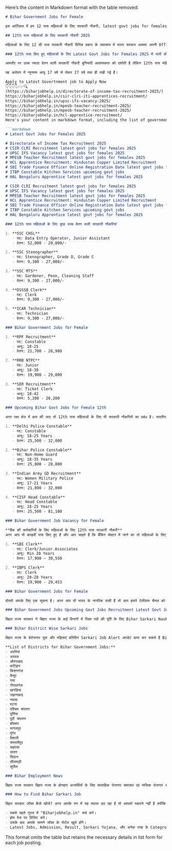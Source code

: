 Here’s the content in Markdown format with the table removed:

```markdown
# Bihar Government Jobs for Female

इस आर्टिकल में हम 12 पास महिलाओं के लिए सरकारी नौकरी, latest govt jobs for females 2025 के साथ वेतन पर कुछ चर्चा करेंगे। क्या आपने भी 12 बोर्ड की परीक्षा उत्तीर्ण की है और सरकारी नौकरी की तलाश कर रहे हैं तो यह लेख आपके लिए ही है। इसमें हमने उन तमाम job vacancy in Bihar 12th के बारे में बता रखा है जो की आने वाली है या फिर आ चुकी है। इस आवेदन के लिए या तमाम आवेदन के लिए इंटरेस्ट है, वह इस आर्टिकल को जरुर पढ़े।

## 12th पास महिलाओं के लिए सरकारी नौकरी 2025

महिलाओं के लिए 12 सी पास सरकारी नौकरी विभिन्न प्रकार के व्यवसाय में भारत सरकार अक्सर अपनी Official Website पर रोजगार का अवसर प्रदान करती रहती है। क्या आप कक्षा 12th बोर्ड परीक्षा पास करने के बाद सरकारी नौकरी की तलाश कर रहे हैं? हम महिलाओं के लिए 12th पास सरकारी नौकरी के लिए आवश्यक परीक्षा सूचना, अधिकारी वेबसाइट, Important Dates के बारे में जानकारी इस आर्टिकल के माध्यम से आपको हम देने जा रहे हैं।

### 12th पास किए हुए महिलाओं के लिए Latest Govt Jobs for Females 2025 में जारी की गई नौकरी

आमतौर पर उच्च ज्यादा वेतन वाली सरकारी नौकरी बुनियादी आवश्यकता को दर्शाती है लेकिन 12th पास महिलाओं के लिए सरकारी नौकरी मान्यता प्राप्त संस्थान से बारवी कक्षा पूरा होने के बाद ही किसी भी सरिता में काम से कम 50% से 60% अंक वाली महिलाएं बालाजी बहुत से जब विवरण विशेषताएं योग्यता की मांग कर सकते हैं, जैसे कि बारवी कक्षा में जीव विज्ञान गणित जैसे तमाम चीजों का भी डिमांड कर सकते हैं।

यह आवेदन में न्यूनतम आयु 17 वर्ष से लेकर 27 वर्ष तक ही रखी गई है।

Apply to Latest Govertnment job to Apply Now
👇👇👇👇✅✅🔍
(https://biharjobhelp.in/directorate-of-income-tax-recruitment-2025/)
https://biharjobhelp.in/csir-clri-iti-apprentices-recruitment/
https://biharjobhelp.in/upsc-ifs-vacancy-2025/
https://biharjobhelp.in/mpesb-teacher-recruitment-2025/
https://biharjobhelp.in/mpesb-teacher-recruitment-2025/
https://biharjobhelp.in/hcl-apprentice-recruitment/
Here's your content in markdown format, including the list of government job opportunities for females in 2025:

```markdown
# Latest Govt Jobs for Females 2025

# Directorate of Income Tax Recruitment 2025
# CSIR CLRI Recruitment latest govt jobs for females 2025
# UPSC IFS Vacancy latest govt jobs for females 2025
# MPESB Teacher Recruitment latest govt jobs for females 2025
# HCL Apprentice Recruitment: Hindustan Copper Limited Recruitment
# SBI Trade Finance Officer Online Registration Date latest govt jobs for females 2025
# ITBP Constable Kitchen Services upcoming govt jobs
# HAL Bengaluru Apprentice latest govt jobs for females 2025

# CSIR CLRI Recruitment latest govt jobs for females 2025
# UPSC IFS Vacancy latest govt jobs for females 2025
# MPESB Teacher Recruitment latest govt jobs for females 2025
# HCL Apprentice Recruitment: Hindustan Copper Limited Recruitment
# SBI Trade Finance Officer Online Registration Date latest govt jobs for females 2025
# ITBP Constable Kitchen Services upcoming govt jobs
# HAL Bengaluru Apprentice latest govt jobs for females 2025

### 12th पास महिलाओं के लिए कुछ उच्च वेतन वाली सरकारी नौकरियां

1. **SSC CHSL**
   - पद: Data Entry Operator, Junior Assistant
   - वेतन: 52,000 - 20,000/-

2. **SSC Stenographer**
   - पद: Stenographer, Grade D, Grade C
   - वेतन: 9,300 - 27,000/-

3. **SSC MTS**
   - पद: Gardener, Peon, Cleaning Staff
   - वेतन: 9,300 - 27,000/-

4. **DSSSB Clerk**
   - पद: Clerk
   - वेतन: 9,300 - 27,000/-

5. **ICAR Technician**
   - पद: Technician
   - वेतन: 9,300 - 27,000/-

### Bihar Government Jobs for Female

1. **RPF Recruitment**
   - पद: Constable
   - आयु: 18-25
   - वेतन: 21,700 - 28,900

2. **RRB NTPC**
   - पद: Junior
   - आयु: 18-30
   - वेतन: 19,900 - 29,000

3. **SER Recruitment**
   - पद: Ticket Clerk
   - आयु: 18-42
   - वेतन: 5,200 - 20,200

### Upcoming Bihar Govt Jobs for Female 12th

अगर रक्षा क्षेत्र में बात की जाए तो 12th पास महिलाओं के लिए भी सरकारी नौकरियों का प्रबंध है। भारतीय सेना, भारतीय नौसेना, भारतीय वायुसेना सभी में रक्षा क्षेत्र की नौकरियां हैं। वेतनमान सातवें वेतन आयोग के अनुसार फ्लाइंग ऑफिसर, महिला सहस्त्र पुलिस और लेफ्टिनेंट जैसे नौकरियां जॉब प्रोफाइल में शामिल हैं। नौकरियां केवल 18 से 35 वर्ष की आयु के महिलाओं के लिए ही हैं, जो कि नीचे डिटेल्स में दी गई हैं।

1. **Delhi Police Constable**
   - पद: Constable
   - आयु: 18-25 Years
   - वेतन: 25,500 - 32,000

2. **Bihar Police Constable**
   - पद: Non-Home Guard
   - आयु: 18-35 Years
   - वेतन: 25,800 - 28,800

3. **Indian Army GD Recruitment**
   - पद: Women Military Police
   - आयु: 17-21 Years
   - वेतन: 21,800 - 32,000

4. **CISF Head Constable**
   - पद: Head Constable
   - आयु: 18-25 Years
   - वेतन: 25,500 - 81,100

### Bihar Government Job Vacancy for Female

**बैंक की कर्मचारियों के लिए महिलाओं के लिए 12th पास सरकारी नौकरी**
अगर आप भी बारहवीं पास किए हुए हैं और आप चाहते हैं कि बैंकिंग सेक्टर में जाने का तो महिलाओं के लिए बहुत ही अच्छा योगदान साबित हो सकता है। बैंकिंग सेक्टर में महिलाओं के लिए बहुत ही अच्छी पोस्ट रहती है।

1. **SBI Clerk**
   - पद: Clerk/Junior Associates
   - आयु: Min 20 Years
   - वेतन: 17,900 – 30,550

2. **IBPS Clerk**
   - पद: Clerk
   - आयु: 20-28 Years
   - वेतन: 19,900 - 29,453

### Bihar Government Jobs for Female

दोस्तों आपके लिए एक सूचना है। अगर आप भी भारत के नागरिक वासी हैं तो आप हमारे टेलीग्राम चैनल को जरूर जॉइन कर सकते हैं क्योंकि भारत के अन्य सरकारी जॉब की नोटिफिकेशन सबसे पहले टेलीग्राम के माध्यम से ही पब्लिश की जाती है। और यहाँ पर हिंदी और इंग्लिश दोनों माध्यम से आर्टिकल को पेश किया जाता है। चैनल का लिंक नीचे दिया गया।

### Bihar Government Jobs Upcoming Govt Jobs Recruitment Latest Govt Jobs for Females 2025

बिहार राज्य सरकार ने बिहार राज्य के कई विभागों में रिक्त पदों की पूर्ति के लिए Bihar Sarkari Naukri latest govt jobs for females 2025 नोटिफिकेशन जारी किया है। बिहार गवर्नमेंट हर साल बिहार प्रदेश के बेरोजगार महिला पुरुष अभ्यर्थियों को बिहार सरकारी नौकरी का एक सुनहरा मौका देती है। बिहार राज्य में अपनी करियर बनाने के सपना देख रहे अभ्यर्थी Biharjobhelp.in बिहार जॉब पोर्टल के माध्यम से सरकारी नौकरी ऑनलाइन फॉर्म अप्लाई कर सकते हैं।

### Bihar District Wise Sarkari Jobs

बिहार राज्य के बेरोजगार युवा और महिलाएं प्रतिदिन Sarkari Job Alert अपडेट प्राप्त कर सकते हैं Bihar Job Help Education Portal के माध्यम से उम्मीदवार को सही और सटीक जानकारी प्रदान किए जाते हैं।

**List of Districts for Bihar Government Jobs:**
- अररिया
- अरवल
- औरंगाबाद
- कटिहार
- किशनगंज
- कैमूर
- गया
- गोपालगंज
- खगड़िया
- जहानाबाद
- नवादा
- पटना
- पश्चिम चंपारण
- पूर्णिया
- पूर्वी चंपारण
- बॉक्सर
- भागलपुर
- मुंगेर
- वैशाली
- समस्तीपुर
- सहरसा
- सारण
- सिवान
- सीतामढ़ी
- सुपौल

### Bihar Employment News

बिहार राज्य सरकार बिहार राज्य के होनहार अभ्यर्थियों के लिए सप्ताहिक रोजगार समाचार एवं मासिक रोजगार चार पत्र का करते रहती है विभाग द्वारा आधिकारिक तौर पर जारी होने की पश्चात हमारे वेबसाइट पर Employment News Paper कीप इट अप निशुल्क डाउनलोड कर सकते हैं।

### How to Find Bihar Sarkari Job

बिहार सरकार जॉब्स कैसे खोजे? अगर आपके मन में यह सवाल उठ रहा है तो आपको घबराने नहीं है क्योंकि आज आपके लिए आसान तरीका लेकर आए हैं। जिससे आप आसानी से सरकारी नौकरी की हर एक नोटिफिकेशन को देखकर अप्लाई कर सकते हैं।

- सबसे पहले गूगल में "Biharjobhelp.in" सर्च करें।
- होम पेज पर विजिट करें।
- उसके बाद आपके सामने जॉब्स के पोर्टल खुले होंगे।
- Latest Jobs, Admission, Result, Sarkari Yojana, और अनेक तरह के Categroy मिल जाएंगे।
```

This format omits the table but retains the necessary details in list form for each job posting.
